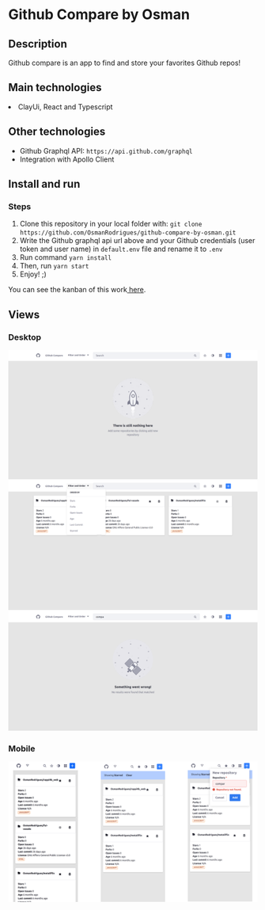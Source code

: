 # Github Compare by Osman

## Description
Github compare is an app to find and store your favorites Github repos!

## Main technologies
<li>ClayUi, React and Typescript</li>     

## Other technologies
+ Github Graphql API: `https://api.github.com/graphql`
+ Integration with Apollo Client

## Install and run

### Steps
1. Clone this repository in your local folder with: 
`git clone https://github.com/OsmanRodrigues/github-compare-by-osman.git`
2. Write the Github graphql api url above and your Github credentials (user token and user name) in `default.env` file and rename it to `.env`
3. Run command `yarn install`
4. Then, run `yarn start`
5. Enjoy! ;)

You can see the kanban of this work<a target="_blank"  href="https://www.notion.so/f33ca7d40a18496e93bffbe81127b5dc?v=155590c6559b48a7b5c82a5d2789cf6b"> here</a>.

## Views

### Desktop
<kbd>
<img src='https://github.com/OsmanRodrigues/github-compare-by-osman/blob/main/views/github_compare3.png?raw=true' width='auto' heigth='406' align-self='center'>
</kbd>
<kbd>
<img src='https://github.com/OsmanRodrigues/github-compare-by-osman/blob/main/views/github_compare2.png?raw=true' width='auto' heigth='406' align-self='center'>
</kbd>
<kbd>
<img src='https://github.com/OsmanRodrigues/github-compare-by-osman/blob/main/views/github_compare1.png?raw=true' width='auto' heigth='406' align-self='center'>
</kbd>

### Mobile
<kbd>
<img src='https://github.com/OsmanRodrigues/github-compare-by-osman/blob/main/views/github_compare_mobile.png?raw=true' width='auto' heigth='406' align-self='center'>
</kbd>

